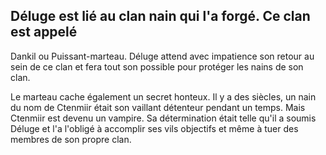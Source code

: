 ## Déluge est lié au clan nain qui l'a forgé. Ce clan est appelé

Dankil ou Puissant-marteau. Déluge attend avec impatience
son retour au sein de ce clan et fera tout son possible pour
protéger les nains de son clan.

Le marteau cache également un secret honteux. Il y a
des siècles, un nain du nom de Ctenmiir était son vaillant
détenteur pendant un temps. Mais Ctenmiir est devenu un
vampire. Sa détermination était telle qu'il a soumis Déluge
et l'a l'obligé à accomplir ses vils objectifs et même à tuer des
membres de son propre clan.
